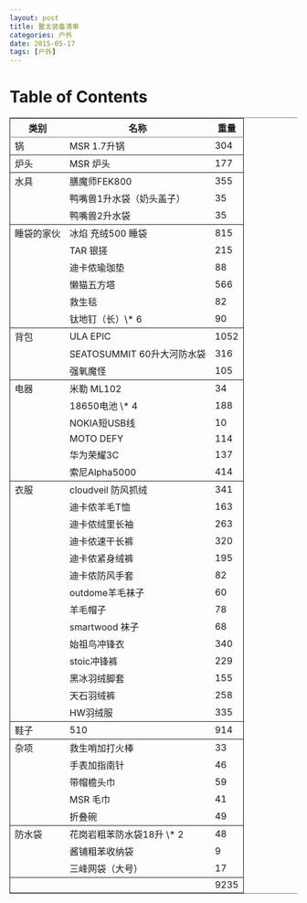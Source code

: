 ```yaml
---
layout: post
title: 鳌太装备清单
categories: 户外
date: 2015-05-17
tags: [户外]
---
```


# Table of Contents



<table border="2" cellspacing="0" cellpadding="6" rules="groups" frame="hsides">


<colgroup>
<col  class="org-left" />

<col  class="org-left" />

<col  class="org-right" />
</colgroup>
<thead>
<tr>
<th scope="col" class="org-left">类别</th>
<th scope="col" class="org-left">名称</th>
<th scope="col" class="org-right">重量</th>
</tr>
</thead>

<tbody>
<tr>
<td class="org-left">锅</td>
<td class="org-left">MSR 1.7升锅</td>
<td class="org-right">304</td>
</tr>
</tbody>

<tbody>
<tr>
<td class="org-left">炉头</td>
<td class="org-left">MSR 炉头</td>
<td class="org-right">177</td>
</tr>
</tbody>

<tbody>
<tr>
<td class="org-left">水具</td>
<td class="org-left">膳魔师FEK800</td>
<td class="org-right">355</td>
</tr>


<tr>
<td class="org-left">&#xa0;</td>
<td class="org-left">鸭嘴兽1升水袋（奶头盖子）</td>
<td class="org-right">35</td>
</tr>


<tr>
<td class="org-left">&#xa0;</td>
<td class="org-left">鸭嘴兽2升水袋</td>
<td class="org-right">35</td>
</tr>
</tbody>

<tbody>
<tr>
<td class="org-left">睡袋的家伙</td>
<td class="org-left">冰焰 充绒500 睡袋</td>
<td class="org-right">815</td>
</tr>


<tr>
<td class="org-left">&#xa0;</td>
<td class="org-left">TAR 银搓</td>
<td class="org-right">215</td>
</tr>


<tr>
<td class="org-left">&#xa0;</td>
<td class="org-left">迪卡侬瑜珈垫</td>
<td class="org-right">88</td>
</tr>


<tr>
<td class="org-left">&#xa0;</td>
<td class="org-left">懒猫五方塔</td>
<td class="org-right">566</td>
</tr>


<tr>
<td class="org-left">&#xa0;</td>
<td class="org-left">救生毯</td>
<td class="org-right">82</td>
</tr>


<tr>
<td class="org-left">&#xa0;</td>
<td class="org-left">钛地钉（长）\* 6</td>
<td class="org-right">90</td>
</tr>
</tbody>

<tbody>
<tr>
<td class="org-left">背包</td>
<td class="org-left">ULA EPIC</td>
<td class="org-right">1052</td>
</tr>


<tr>
<td class="org-left">&#xa0;</td>
<td class="org-left">SEATOSUMMIT 60升大河防水袋</td>
<td class="org-right">316</td>
</tr>


<tr>
<td class="org-left">&#xa0;</td>
<td class="org-left">强氧魔怪</td>
<td class="org-right">105</td>
</tr>
</tbody>

<tbody>
<tr>
<td class="org-left">电器</td>
<td class="org-left">米勒 ML102</td>
<td class="org-right">34</td>
</tr>


<tr>
<td class="org-left">&#xa0;</td>
<td class="org-left">18650电池 \* 4</td>
<td class="org-right">188</td>
</tr>


<tr>
<td class="org-left">&#xa0;</td>
<td class="org-left">NOKIA短USB线</td>
<td class="org-right">10</td>
</tr>


<tr>
<td class="org-left">&#xa0;</td>
<td class="org-left">MOTO DEFY</td>
<td class="org-right">114</td>
</tr>


<tr>
<td class="org-left">&#xa0;</td>
<td class="org-left">华为荣耀3C</td>
<td class="org-right">137</td>
</tr>


<tr>
<td class="org-left">&#xa0;</td>
<td class="org-left">索尼Alpha5000</td>
<td class="org-right">414</td>
</tr>
</tbody>

<tbody>
<tr>
<td class="org-left">衣服</td>
<td class="org-left">cloudveil 防风抓绒</td>
<td class="org-right">341</td>
</tr>


<tr>
<td class="org-left">&#xa0;</td>
<td class="org-left">迪卡侬羊毛T恤</td>
<td class="org-right">163</td>
</tr>


<tr>
<td class="org-left">&#xa0;</td>
<td class="org-left">迪卡侬绒里长袖</td>
<td class="org-right">263</td>
</tr>


<tr>
<td class="org-left">&#xa0;</td>
<td class="org-left">迪卡侬速干长裤</td>
<td class="org-right">320</td>
</tr>


<tr>
<td class="org-left">&#xa0;</td>
<td class="org-left">迪卡侬紧身绒裤</td>
<td class="org-right">195</td>
</tr>


<tr>
<td class="org-left">&#xa0;</td>
<td class="org-left">迪卡侬防风手套</td>
<td class="org-right">82</td>
</tr>


<tr>
<td class="org-left">&#xa0;</td>
<td class="org-left">outdome羊毛袜子</td>
<td class="org-right">60</td>
</tr>


<tr>
<td class="org-left">&#xa0;</td>
<td class="org-left">羊毛帽子</td>
<td class="org-right">78</td>
</tr>


<tr>
<td class="org-left">&#xa0;</td>
<td class="org-left">smartwood 袜子</td>
<td class="org-right">68</td>
</tr>


<tr>
<td class="org-left">&#xa0;</td>
<td class="org-left">始祖鸟冲锋衣</td>
<td class="org-right">340</td>
</tr>


<tr>
<td class="org-left">&#xa0;</td>
<td class="org-left">stoic冲锋裤</td>
<td class="org-right">229</td>
</tr>


<tr>
<td class="org-left">&#xa0;</td>
<td class="org-left">黑冰羽绒脚套</td>
<td class="org-right">155</td>
</tr>


<tr>
<td class="org-left">&#xa0;</td>
<td class="org-left">天石羽绒裤</td>
<td class="org-right">258</td>
</tr>


<tr>
<td class="org-left">&#xa0;</td>
<td class="org-left">HW羽绒服</td>
<td class="org-right">335</td>
</tr>
</tbody>

<tbody>
<tr>
<td class="org-left">鞋子</td>
<td class="org-left">510</td>
<td class="org-right">914</td>
</tr>
</tbody>

<tbody>
<tr>
<td class="org-left">杂项</td>
<td class="org-left">救生哨加打火棒</td>
<td class="org-right">33</td>
</tr>


<tr>
<td class="org-left">&#xa0;</td>
<td class="org-left">手表加指南针</td>
<td class="org-right">46</td>
</tr>


<tr>
<td class="org-left">&#xa0;</td>
<td class="org-left">带帽檐头巾</td>
<td class="org-right">59</td>
</tr>


<tr>
<td class="org-left">&#xa0;</td>
<td class="org-left">MSR 毛巾</td>
<td class="org-right">41</td>
</tr>


<tr>
<td class="org-left">&#xa0;</td>
<td class="org-left">折叠碗</td>
<td class="org-right">49</td>
</tr>
</tbody>

<tbody>
<tr>
<td class="org-left">防水袋</td>
<td class="org-left">花岗岩粗苯防水袋18升 \* 2</td>
<td class="org-right">48</td>
</tr>


<tr>
<td class="org-left">&#xa0;</td>
<td class="org-left">酱铺粗苯收纳袋</td>
<td class="org-right">9</td>
</tr>


<tr>
<td class="org-left">&#xa0;</td>
<td class="org-left">三峰网袋（大号）</td>
<td class="org-right">17</td>
</tr>
</tbody>

<tbody>
<tr>
<td class="org-left">&#xa0;</td>
<td class="org-left">&#xa0;</td>
<td class="org-right">9235</td>
</tr>
</tbody>
</table>

